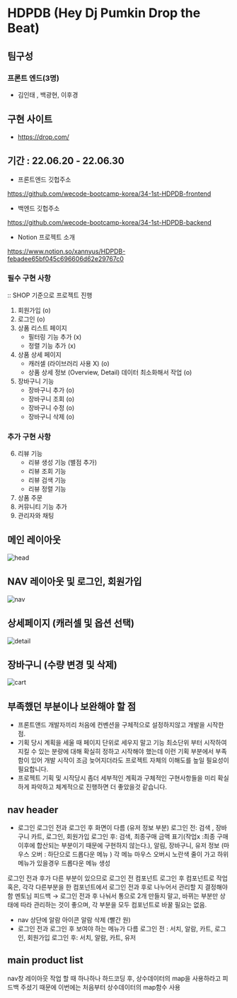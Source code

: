 # HDPDB (Hey Dj Pumkin Drop the Beat)

## 팀구성

### 프론트 엔드(3명)

- 김인태 , 백광현, 이후경

## 구현 사이트

- https://drop.com/

## 기간 : 22.06.20 - 22.06.30

- 프론트엔드 깃헙주소

https://github.com/wecode-bootcamp-korea/34-1st-HDPDB-frontend

- 백엔드 깃헙주소

https://github.com/wecode-bootcamp-korea/34-1st-HDPDB-backend

- Notion 프로젝트 소개

https://www.notion.so/xannyus/HDPDB-febadee65bf045c696606d62e29767c0

### 필수 구현 사항

:: SHOP 기준으로 프로젝트 진행

1. 회원가입 (o)
2. 로그인 (o)
3. 상품 리스트 페이지
   - 필터링 기능 추가 (x)
   - 정렬 기능 추가 (x)
4. 상품 상세 페이지
   - 캐러셀 (라이브러리 사용 X) (o)
   - 상품 상세 정보 (Overview, Detail) 데이터 최소화해서 작업 (o)
5. 장바구니 기능
   - 장바구니 추가 (o)
   - 장바구니 조회 (o)
   - 장바구니 수정 (o)
   - 장바구니 삭제 (o)

### 추가 구현 사항

6. 리뷰 기능
   - 리뷰 생성 기능 (별점 추가)
   - 리뷰 조회 기능
   - 리뷰 검색 기능
   - 리뷰 정렬 기능
7. 상품 주문
8. 커뮤니티 기능 추가
9. 관리자와 채팅

## 메인 레이아웃

![head](https://user-images.githubusercontent.com/97820540/176838926-9007e089-a929-4dd7-93af-ef070c9faa50.gif)

## NAV 레이아웃 및 로그인, 회원가입

![nav](https://user-images.githubusercontent.com/97820540/176838938-c4f98e1e-ea77-4407-a8b0-27a33b113e0c.gif)

## 상세페이지 (캐러셀 및 옵션 선택)

![detail](https://user-images.githubusercontent.com/97820540/176838958-a65e3782-40bd-4ab3-a2ce-215955e505fc.gif)

## 장바구니 (수량 변경 및 삭제)

![cart](https://user-images.githubusercontent.com/97820540/176838950-9b2fa520-617d-45d8-9ceb-557fae0aebf0.gif)

## 부족했던 부분이나 보완해야 할 점

- 프론트앤드 개발자끼리 처음에 컨벤션을 구체적으로 설정하지않고 개발을 시작한 점.
- 기획 당시 계획을 세울 때 페이지 단위로 세우지 말고 기능 최소단위 부터 시작하여 지킬 수 있는 분량에 대해 확실히 정하고 시작해야 했는데 이런 기획 부분에서 부족함이 있어 개발 시작이 조금 늦어지더라도 프로젝트 자체의 이해도를 높일 필요성이 필요합니다.
- 프로젝트 기획 및 시작당시 좀더 세부적인 계획과 구체적인 구현사항들을 미리 확실하게 파악하고 체계적으로 진행하면 더 좋았을것 같습니다.

## nav header 
- 로그인 
로그인 전과 로그인 후 화면이 다름 (유저 정보 부분) 
로그인 전: 검색 , 장바구니 카트, 로그인, 회원가입
로그인 후: 검색, 최종구매 금액 표기(작업x :최종 구매 이후에 합산되는 부분이기 때문에 구현하지 않는다.), 알림, 장바구니, 유저 정보 (마우스 오버 : 하단으로 드롭다운 메뉴 )
각 메뉴 마우스 오버시 노란색 줄이 가고 하위 메뉴가 있을경우 드롭다운 메뉴 생성 

로그인 전과 후가 다른 부분이 있으므로 로그인 전 컴포넌트 로그인 후 컴포넌트로 작업
혹은, 각각 다른부분을 한 컴포넌트에서 로그인 전과 후로 나누어서 관리할 지 결정해야함 
멘토님 피드백 → 로그인 전과 후 나눠서 통으로 2개 만들지 말고, 바뀌는 부분만 상태에 따라 관리하는 것이 좋으며, 각 부분을 모두 컴포넌트로 바꿀 필요는 없음.

- nav 상단에 알람 아이콘 알람 삭제 (빨간 원)
- 로그인 전과 로그인 후 보여야 하는 메뉴가 다름
   로그인 전 : 서치, 알람, 카트, 로그인, 회원가입
   로그인 후: 서치, 알람, 카트, 유저

## main product list 
nav창 레이아웃 작업 할 때 하나하나 하드코딩 후, 상수데이터의 map을 사용하라고 피드백 주셨기 때문에 이번에는 처음부터 상수데이터의 map함수 사용

